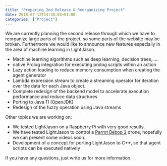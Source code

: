 ```yaml
---
title: "Preparing 2nd Release & Reorganizing Project"
date: 2018-07-12T14:38:03+01:00
categories: ["Project"]
---
```


We are currently planning the second release through which we have to reorganize large parts of the project, so some parts of the website may be broken. Furthermore we would like to announce new features especially in the area of machine learning in LightJason.
<!--more-->

* Machine learning algorithms such as deep learning, decision trees,.....
* native Prolog integration for executing prolog scripts within an action
* Lazy action loading to reduce memory consumption when creating the agent generator
* Lambda expression stream to create a streaming operator for iteration over the data for each Java object.
* Complete redesign of the backend model to accelerate execution performance and reduce data structures
* Porting to Java 11 (OpenJDK)
* Redesign of the fuzzy operation using Java streams


Other topics we are working on:

* We tested LightJason on a Raspberry Pi with very good results.
* We have tested LightJason to control a [Parrot Bebop 2](https://www.parrot.com/de/drohnen/parrot-bebop-2) drone, hopefully we can present some videos soon.
* Development of a concept for porting LightJason to C++, so that agent scripts can be executed natively

If you have any questions, just write us for more information.
